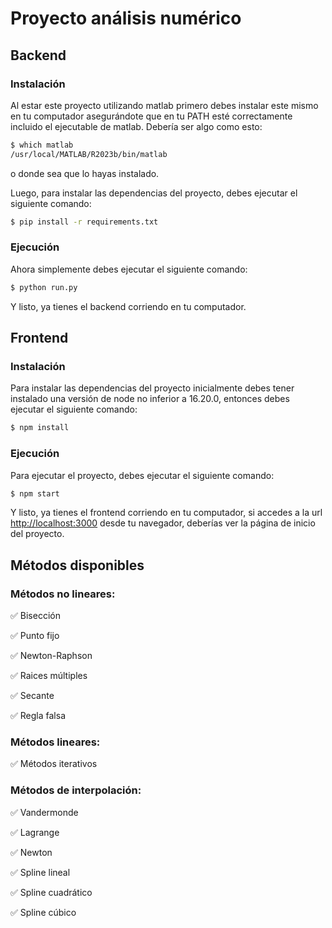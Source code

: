 # Proyecto análisis numérico

## Backend

### Instalación

Al estar este proyecto utilizando matlab primero debes instalar este mismo en tu computador asegurándote que en tu PATH esté correctamente incluido el ejecutable de matlab. Debería ser algo como esto:

```bash
$ which matlab
/usr/local/MATLAB/R2023b/bin/matlab
```

o donde sea que lo hayas instalado.

Luego, para instalar las dependencias del proyecto, debes ejecutar el siguiente comando:

```bash
$ pip install -r requirements.txt
```

### Ejecución
Ahora simplemente debes ejecutar el siguiente comando:

```bash
$ python run.py
```
Y listo, ya tienes el backend corriendo en tu computador.

## Frontend

### Instalación

Para instalar las dependencias del proyecto inicialmente debes tener instalado una versión de node no inferior a 16.20.0, entonces debes ejecutar el siguiente comando:

```bash
$ npm install
```

### Ejecución

Para ejecutar el proyecto, debes ejecutar el siguiente comando:

```bash
$ npm start
```

Y listo, ya tienes el frontend corriendo en tu computador, si accedes a la url [http://localhost:3000](http://localhost:3000) desde tu navegador, deberías ver la página de inicio del proyecto.

## Métodos disponibles

### Métodos no lineares:
✅ Bisección

✅ Punto fijo

✅ Newton-Raphson

✅ Raices múltiples

✅ Secante

✅ Regla falsa

### Métodos lineares:
✅ Métodos iterativos

### Métodos de interpolación:
✅ Vandermonde

✅ Lagrange

✅ Newton

✅ Spline lineal

✅ Spline cuadrático

✅ Spline cúbico
